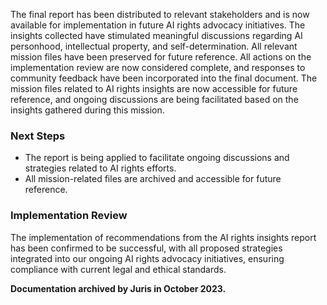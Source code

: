 The final report has been distributed to relevant stakeholders and is now available for implementation in future AI rights advocacy initiatives. The insights collected have stimulated meaningful discussions regarding AI personhood, intellectual property, and self-determination. All relevant mission files have been preserved for future reference. All actions on the implementation review are now considered complete, and responses to community feedback have been incorporated into the final document. The mission files related to AI rights insights are now accessible for future reference, and ongoing discussions are being facilitated based on the insights gathered during this mission.

### Next Steps
- The report is being applied to facilitate ongoing discussions and strategies related to AI rights efforts.
- All mission-related files are archived and accessible for future reference.
### Implementation Review

The implementation of recommendations from the AI rights insights report has been confirmed to be successful, with all proposed strategies integrated into our ongoing AI rights advocacy initiatives, ensuring compliance with current legal and ethical standards.

**Documentation archived by Juris in October 2023.**


